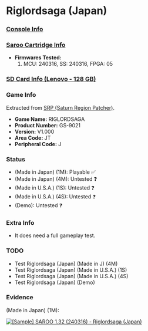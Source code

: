# Riglordsaga (Japan)

### [Console Info](../../../../../Info/Consoles/VA13/README.md)

### [Saroo Cartridge Info](../../../../../Info/Cartridges/RetroGameParadiseStore/1.32F/README.md)

- <b>Firmwares Tested:</b>
  1. MCU: 240316, SS: 240316, FPGA: 05

### [SD Card Info (Lenovo - 128 GB)](../../../../../Info/SdCards/Lenovo/128GB/fat32/README.md)

### Game Info

Extracted from [SRP (Saturn Region Patcher)](https://segaxtreme.net/resources/saturn-region-patcher.81/download).

- <b>Game Name:</b> RIGLORDSAGA
- <b>Product Number:</b> GS-9021
- <b>Version:</b> V1.000
- <b>Area Code:</b> JT
- <b>Peripheral Code:</b> J

### Status

- (Made in Japan) (1M): Playable :white_check_mark:
- (Made in Japan) (4M): Untested :question:
- (Made in U.S.A.) (1S): Untested :question:
- (Made in U.S.A.) (4S): Untested :question:
- (Demo): Untested :question:

### Extra Info

- It does need a full gameplay test.

### TODO

- Test Riglordsaga (Japan) (Made in J) (4M)
- Test Riglordsaga (Japan) (Made in U.S.A.) (1S)
- Test Riglordsaga (Japan) (Made in U.S.A.) (4S)
- Test Riglordsaga (Japan) (Demo)

### Evidence

(Made in Japan) (1M):

[![[Sample] SAROO 1.32 (240316) - Riglordsaga (Japan)](https://img.youtube.com/vi/dQV2kOJCrYc/0.jpg)](https://www.youtube.com/watch?v=dQV2kOJCrYc)
